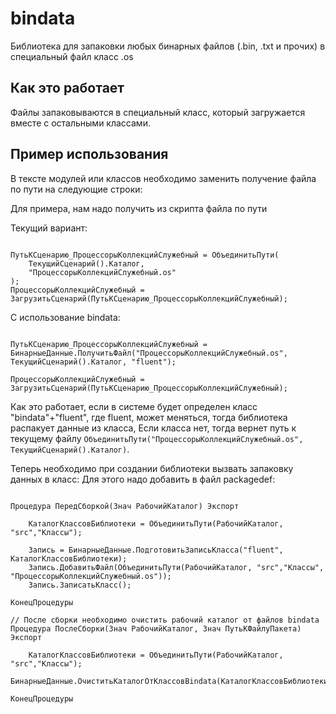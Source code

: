 # bindata
Библиотека для запаковки любых бинарных файлов (.bin, .txt и прочих) в специальный файл класс .os

## Как это работает

Файлы запаковываются в специальный класс, который загружается вместе с остальными классами.

## Пример использования

В тексте модулей или классов необходимо заменить получение файла по пути на следующие строки:

Для примера, нам надо получить из скрипта файла по пути

Текущий вариант:

```bsl

ПутьКСценарию_ПроцессорыКоллекцийСлужебный = ОбъединитьПути(
	ТекущийСценарий().Каталог, 
	"ПроцессорыКоллекцийСлужебный.os"
);
ПроцессорыКоллекцийСлужебный = ЗагрузитьСценарий(ПутьКСценарию_ПроцессорыКоллекцийСлужебный);

```

С использование bindata:

```bsl

ПутьКСценарию_ПроцессорыКоллекцийСлужебный = БинарныеДанные.ПолучитьФайл("ПроцессорыКоллекцийСлужебный.os", ТекущийСценарий().Каталог, "fluent");

ПроцессорыКоллекцийСлужебный = ЗагрузитьСценарий(ПутьКСценарию_ПроцессорыКоллекцийСлужебный);

```

Как это работает, если в системе будет определен класс "bindata"+"fluent", где fluent, может меняться, тогда библиотека распакует данные из класса,
Если класса нет, тогда вернет путь к текущему файлу `ОбъединитьПути("ПроцессорыКоллекцийСлужебный.os", ТекущийСценарий().Каталог)`.

Теперь необходимо при создании библиотеки вызвать запаковку данных в класс:
Для этого надо добавить в файл packagedef: 

```bsl

Процедура ПередСборкой(Знач РабочийКаталог) Экспорт

    КаталогКлассовБиблиотеки = ОбъединитьПути(РабочийКаталог, "src","Классы");

    Запись = БинарныеДанные.ПодготовитьЗаписьКласса("fluent", КаталогКлассовБиблиотеки);
	Запись.ДобавитьФайл(ОбъединитьПути(РабочийКаталог, "src","Классы", "ПроцессорыКоллекцийСлужебный.os"));
	Запись.ЗаписатьКласс();

КонецПроцедуры

// После сборки необходимо очистить рабочий каталог от файлов bindata
Процедура ПослеСборки(Знач РабочийКаталог, Знач ПутьКФайлуПакета) Экспорт
    
    КаталогКлассовБиблиотеки = ОбъединитьПути(РабочийКаталог, "src","Классы");
    БинарныеДанные.ОчиститьКаталогОтКлассовBindata(КаталогКлассовБиблиотеки);
    
КонецПроцедуры

```
